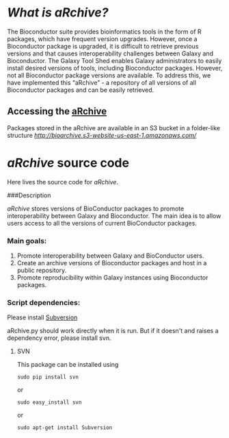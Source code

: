 *What is aRchive?*
======================

The Bioconductor suite provides bioinformatics tools in the form of R packages, which have frequent version upgrades. However, once a Bioconductor package is upgraded, it is difficult to retrieve previous versions and that causes interoperability challenges between Galaxy and Bioconductor. The Galaxy Tool Shed enables Galaxy administrators to easily install desired versions of tools, including Bioconductor packages. However, not all Bioconductor package versions are available. To address this, we have implemented this “aRchive” - a repository of all versions of all Bioconductor packages and can be easily retrieved.

## Accessing the [aRchive](http://bioarchive.s3-website-us-east-1.amazonaws.com/)

Packages stored in the aRchive are available in an S3 bucket in a folder-like structure *http://bioarchive.s3-website-us-east-1.amazonaws.com/*



*aRchive* source code
======================

Here lives the source code for *aRchive*.

###Description

*aRchive* stores versions of BioConductor packages to promote interoperability between Galaxy and Bioconductor. The main idea is to allow users access to all the versions of current BioConductor packages.


### Main goals:

1. Promote interoperability between Galaxy and BioConductor users.
2. Create an archive versions of Bioconductor packages and host in a public repository.
3. Promote reproducibility within Galaxy instances using Bioconductor packages.



### Script dependencies:

Please install [Subversion](https://subversion.apache.org/)

aRchive.py should work directly when it is run. But if it doesn't and raises a dependency error, please install svn.

1. SVN

    This package can be installed using

    `sudo pip install svn`

     or

    `sudo easy_install svn`

     or

     `sudo apt-get install Subversion`
